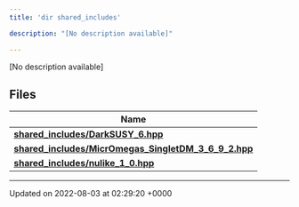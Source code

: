```yaml
---
title: 'dir shared_includes'

description: "[No description available]"

---
```







[No description available]

## Files

| Name           |
| -------------- |
| **[shared_includes/DarkSUSY_6.hpp](/documentation/code/darkbit_development/files/darksusy__6_8hpp/#file-darksusy-6.hpp)**  |
| **[shared_includes/MicrOmegas_SingletDM_3_6_9_2.hpp](/documentation/code/darkbit_development/files/micromegas__singletdm__3__6__9__2_8hpp/#file-micromegas-singletdm-3-6-9-2.hpp)**  |
| **[shared_includes/nulike_1_0.hpp](/documentation/code/darkbit_development/files/nulike__1__0_8hpp/#file-nulike-1-0.hpp)**  |






-------------------------------

Updated on 2022-08-03 at 02:29:20 +0000

